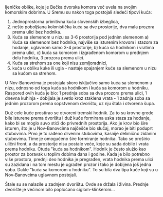 
ljeničke oblike, koje je Bečka dvorska komora već uvela na svojim komorskim dobrima. U Sremu su nakon toga postojali sledeći tipovi kuća:

1. Jednoprostorna primitivna kuća slovenskih izbeglica,
2. nešto poboljšana kolonistička kuća sa dve prostorije, dva mala prozora prema ulici bez hodnika.
3. Kuća sa slemenom u nizu sa 3-6 prostorija pod jednim slemenom a) Kuća sa slemenom bez hodnika, najviše sa isturenim krovom i stazom za hodanje, uglavnom samo 3-4 prostorije, b) kuća sa hodnikom i vratima prema ulici, c) kuća sa komorom i izgrađenom komorom u prednjem delu hodnika, 3 prozora prema ulici.
4. Kuća sa strehom za one koji nisu zemljoradnici,
5. kuća u obliku kuke ili ugla - nastaje spajanjem kuće sa slemenom u nizu sa kućom sa strehom.

U Nov-Banovcima je postojala skoro isključivo samo kuća sa slemenom u nizu, odnosno od toga kuća sa hodnikom i kuća sa komorom u hodniku. Raspored ovih kuća je bio: 1 prednja soba sa dva prozora prema ulici, 1 dnevna kuhinja - dobijala je svetlo kroz staklena vrata - 1 zadnja soba sa jednim prozorom prema sopstvenom dvorištu, uz nju štala i otvorena šupa.

Duž cele kuće prostirao se otvoreni tremski hodnik. Za to su krovne grede bile isturene prema dvorištu i duž kuće formirana uska staza za hodanje, kako bi se moglo suvo stići do privrednih prostorija. Ako je krov bio šire isturen, što je u Nov-Banovcima najčešće bio slučaj, morao je biti poduprt stubovima. Prvo je to rađeno drvenim stubovima, kasnije delimično zidanim stubovima. Time je omogućeno šire formiranje hodnika. Tako se proširio ulični front, a da prostorije nisu postale veće, koje su sada dobile i vrata prema hodniku. Otuda "kuća sa hodnikom". Hodnik je često služio kao prostor za boravak u toplim dobima dana i godine. Kada je bilo potrebno više prostora, prednji deo hodnika je pregrađen, vrata hodnika prema ulici su zazidana i na tom mestu je ugrađen prozor i tako je dobijena još jedna soba. Dakle "kuća sa komorom u hodniku". To su bila dva tipa kuće koji su u Nov-Banovcima uglavnom postojali.

Štale su se nalazile u zadnjem dvorištu. Ovde se držala i živina. Prednje dvorište je većinom bilo popločano ciglom-klinkerom...